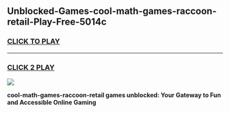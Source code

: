 
## Unblocked-Games-cool-math-games-raccoon-retail-Play-Free-5014c
<h3>
<a href="https://premium76.site?title=cool-math-games-raccoon-retail&ref=22A">CLICK TO PLAY</a></h3>
<hr>

<h3>
<a href="https://premium76.site?title=cool-math-games-raccoon-retail&ref=22A">CLICK 2 PLAY</a>
  
</h3>

<a href="https://premium76.site?title=cool-math-games-raccoon-retail&ref=22A"><img src="https://clearcache.store/games.png"></a>


**cool-math-games-raccoon-retail games unblocked: Your Gateway to Fun and Accessible Online Gaming**
